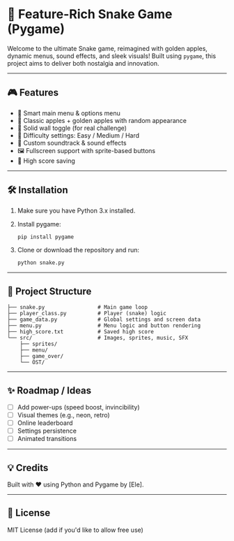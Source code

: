 # 🐍 Feature-Rich Snake Game (Pygame)

Welcome to the ultimate Snake game, reimagined with golden apples, dynamic menus, sound effects, and sleek visuals! Built using `pygame`, this project aims to deliver both nostalgia and innovation.

---

## 🎮 Features

- 🧠 Smart main menu & options menu
- 🍏 Classic apples + golden apples with random appearance
- 🧱 Solid wall toggle (for real challenge)
- 🐍 Difficulty settings: Easy / Medium / Hard
- 🎵 Custom soundtrack & sound effects
- 🖼️ Fullscreen support with sprite-based buttons
- 💾 High score saving

---

## 🛠 Installation

1. Make sure you have Python 3.x installed.
2. Install pygame:
   ```bash
   pip install pygame
   ```
3. Clone or download the repository and run:

   ```bash
   python snake.py
   ```

---

## 📁 Project Structure

```plaintext
├── snake.py                 # Main game loop
├── player_class.py          # Player (snake) logic
├── game_data.py             # Global settings and screen data
├── menu.py                  # Menu logic and button rendering
├── high_score.txt           # Saved high score
└── src/                     # Images, sprites, music, SFX
    ├── sprites/
    ├── menu/
    ├── game_over/
    └── OST/
```

---

## ✨ Roadmap / Ideas

- [ ] Add power-ups (speed boost, invincibility)
- [ ] Visual themes (e.g., neon, retro)
- [ ] Online leaderboard
- [ ] Settings persistence
- [ ] Animated transitions

---

## 💡 Credits

Built with ❤️ using Python and Pygame by [Ele].

---

## 📜 License

MIT License (add if you'd like to allow free use)
